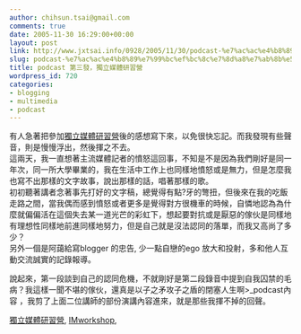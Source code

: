 ```yaml
---
author: chihsun.tsai@gmail.com
comments: true
date: 2005-11-30 16:29:00+00:00
layout: post
link: http://www.jxtsai.info/0928/2005/11/30/podcast-%e7%ac%ac%e4%b8%89%e7%99%bc%ef%bc%8c%e7%8d%a8%e7%ab%8b%e5%aa%92%e9%ab%94%e7%a0%94%e7%bf%92%e7%87%9f/
slug: podcast-%e7%ac%ac%e4%b8%89%e7%99%bc%ef%bc%8c%e7%8d%a8%e7%ab%8b%e5%aa%92%e9%ab%94%e7%a0%94%e7%bf%92%e7%87%9f
title: podcast 第三發，獨立媒體研習營
wordpress_id: 720
categories:
- blogging
- multimedia
- podcast
---
```


有人急著把參加[獨立媒體研習營](http://www.jxtsai.info/blog/)後的感想寫下來，以免很快忘記。而我發現有些聲音，則是慢慢浮出，然後揮之不去。  
這兩天，我一直想著主流媒體記者的憤怒這回事，不知是不是因為我們剛好是同一年次，同一所大學畢業的，我在生活中工作上也同樣地憤怒或是無力，但是怎麼我也寫不出那樣的文字故事，說出那樣的話，唱著那樣的歌。  
初初聽著講者念著事先打好的文字稿，總覺得有點?牙的彆扭，但後來在我的吃飯走路之間，當我偶而感到憤怒或者更多是覺得對方很機車的時候，自憐地認為為什麼就偏偏活在這個失去某一道光芒的彩虹下，想起要對抗或是厭惡的傢伙是同樣地有理想性同樣地前進同樣地努力，但是自己就是沒法認同的落單，而我又高尚了多少？  
另外一個是阿藹給寫blogger 的忠告, 少一點自戀的ego 放大和投射，多和他人互動交流誠實的記錄報導。  
  
說起來，第一段談到自己的認同危機，不就剛好是第二段錄音中提到自我囚禁的毛病？我這樣一聞不堪的傢伙，還真是以子之矛攻子之盾的閉塞人生啊>_podcast內容 ，我剪了上面二位講師的部份演講內容進來，就是那些我揮不掉的回聲。  
  
[獨立媒體研習營](http://www.jxtsai.info/blog/), [IMworkshop](http://www.jxtsai.info/blog/), [](http://www.jxtsai.info/blog/)
